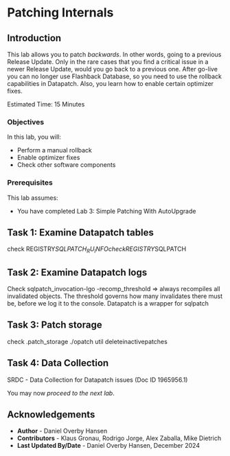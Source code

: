 # Patching Internals

## Introduction

This lab allows you to patch *backwards*. In other words, going to a previous Release Update. Only in the rare cases that you find a critical issue in a newer Release Update, would you go back to a previous one. After go-live you can no longer use Flashback Database, so you need to use the rollback capabilities in Datapatch. Also, you learn how to enable certain optimizer fixes.

Estimated Time: 15 Minutes

### Objectives

In this lab, you will:

* Perform a manual rollback
* Enable optimizer fixes
* Check other software components

### Prerequisites

This lab assumes:

- You have completed Lab 3: Simple Patching With AutoUpgrade

## Task 1: Examine Datapatch tables
check REGISTRY$SQLPATCH_RU_INFO 
check REGISTRY$SQLPATCH
## Task 2: Examine Datapatch logs
Check sqlpatch_invocation-lgo
-recomp_threshold => always recompiles all invalidated objects. The threshold governs how many invalidates there must be, before we log it to the console.
Datapatch is a wrapper for sqlpatch
## Task 3: Patch storage
check .patch_storage
./opatch util deleteinactivepatches
## Task 4: Data Collection
SRDC - Data Collection for Datapatch issues (Doc ID 1965956.1)


You may now *proceed to the next lab*.

## Acknowledgements

* **Author** - Daniel Overby Hansen
* **Contributors** - Klaus Gronau, Rodrigo Jorge, Alex Zaballa, Mike Dietrich
* **Last Updated By/Date** - Daniel Overby Hansen, December 2024